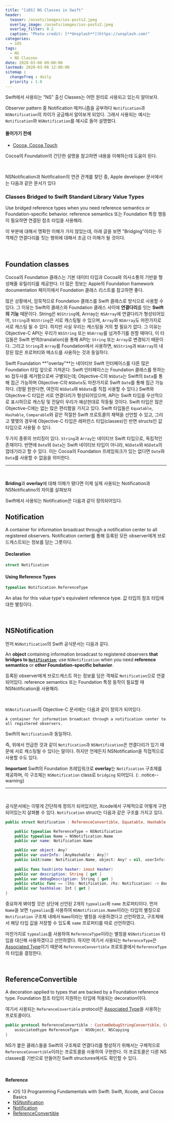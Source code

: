 ```yaml
---
title: "[iOS] NS Classes in Swift"
header:
  teaser: /assets/images/ios-posts2.jpeg
  overlay_image: /assets/images/ios-posts2.jpeg
  overlay_filter: 0.2
  caption: "Photo credit: [**Unsplash**](https://unsplash.com)"
categories:
  - iOS
tags:
  - NS
  - NS Classes
date: 2020-03-08 09:00:00
lastmod: 2020-03-08 12:00:00
sitemap :
  changefreq : daily
  priority : 1.0
---
```


Swift에서 사용되는 "NS" 출신 Classes는 어떤 원리로 사용되고 있는지 알아보자.

Observer pattern 중 Notification 메커니즘을 공부하다 `Notification`과 `NSNotification`의 차이가 궁금해서 알아보게 되었다. 그래서 사용되는 예시는 `Notification`와 `NSNotification`를 예시로 들어 설명했다.

#### 들어가기 전에

- [Cocoa, Cocoa Touch](https://corykim0829.github.io/ios/iOS-framework/)

Cocoa의 Foundation의 간단한 설명을 참고하면 내용을 이해하는데 도움이 된다.

<br>

NSNotification과 Notification의 연관 관계를 찾던 중, Apple developer 문서에서는 다음과 같은 문서가 있다

### Classes Bridged to Swift Standard Library Value Types

Use bridged reference types when you need reference semantics or Foundation-specific behavior.
reference semantics 또는 Foundation 특정 행동이 필요하면 연결된 참조 타입을 사용해라.

이 부분에 대해서 명확한 이해가 가지 않았는데, 아래 글을 보면 "Bridging"이라는 두 객체간 연결다리를 짓는 행위에 대해서 조금 더 이해가 될 것이다.

<br>

## Foundation classes

Cocoa의 Foundation 클래스는 기본 데이터 타입과 Cocoa와 의사소통의 기반을 형성해줄 유틸리티를 제공한다. 더 많은 정보는 Apple의 Foundation framework documentation 페이지에서 Foundation 클래스 리스트를 참고하면 좋다.

많은 상황에서, 암묵적으로 Foundation 클래스를  Swift 클래스로 방식으로 사용할 수 있다. 그 이유는 Swift의 클래스와 Foundation 클래스 사이에 **연결다리**를 잇는 **Swift의 기능** 때문이다. String은 `NSString`에, Arrray는 `NSArray`에 연결다리가 형성되어있어, `String`과 `NSString`은 서로 캐스팅될 수 있으며, `Array`와 `NSArray`도 마찬가지로 서로 캐스팅 될 수 있다. 하지만 사실 우리는 캐스팅을 거의 할 필요가 없다. 그 이유는 Objective-C API는 우리가 `NSString` 또는 `NSArray`를 넘겨주기를 원할 때마다, 이 타입들은 Swift 번역(translation)을 통해 API는 `String` 또는 `Array`로 변경되기 때문이다. 그리고 `String`과 `Array`를 Foundation에서 사용하면, `NSString`과 `NSArray`의 내장된 많은 프로퍼티와 메소드를 사용하는 것과 동일하다.

Swift Foundation **"overlay"**는 네이티브 Swift 인터페이스를 다른 많은 Foundation 타입 앞으로 가져온다. Swift 인터페이스는 Foundation 클래스를 뜻하는 `NS` 접두사를 제거함으로써 구별되는데; Objective-C의 `NSData`는 Swift의 `Data`를 통해 접근 가능하며 Objective-C의 `NSDate`도 마찬가지로 Swift `Date`를 통해 접근 가능하다. (정말 원한다면, 여전히 `NSData`와 `NSDate`를 직접 사용할 수 있다.) Swift와 Objective-C 타입은 서로 연결다리가 형성되어있으며, API는 Swift 타입을 우선적으로 표시하므로 캐스팅 및 전달이 우리가 예상한대로 작동될 것이다. Swift 타입은 많은 Objective-C에는 없는 많은 편리함을 가지고 있다. Swift 타입들은 `Equatable`, `Hashable`, `Comparable`와 같은 적절한 Swift 프로토콜의 채택을 선언할 수 있고, 그리고 몇몇의 경우에 Objective-C 타입은 레퍼런스 타입(classes)인 반면 structs인 값 타입으로 사용될 수 있다.

두가지 종류의 브리징이 있다. `String`과 `Array`는 네이티브 Swift 타입으로, 독립적인 존재이다. 반면에 `Date`와 `Data`는 Swift 네이티브 타입이 아니라, `NSDate`와 `NSData`의 껍데기라고 할 수 있다. 이는 Cocoa의 Foundation 프레임워크가 있는 없다면 `Date`와 `Data`를 사용할 수 없음을 의미한다.

---

<br>

**Briding**과 **overlay**에 대해 이해가 됐다면 이제 실제 사용되는 Notification과 NSNotificatino의 차이를 살펴보자

Swift에서 사용되는 Notification은 다음과 같이 정의되어있다.

## Notification

A container for information broadcast through a notification center to all registered observers.
Notification center를 통해 등록된 모든 observer에게 브로드캐스트되는 정보를 담는 그릇이다.

#### Declaration

```swift
struct Notification
```

#### Using Reference Types

```swift
typealias Notification.ReferenceType
```

An alias for this value type's equivalent reference type.
값 타입의 참조 타입에 대한 별칭이다.

<br>

## NSNotification

먼저 `NSNotification`의 Swift 공식문서는 다음과 같다.

An **object** containing information broadcast to registered observers **that bridges to [`Notification`](https://developer.apple.com/documentation/foundation/notification)**; use `NSNotification` when you need **reference semantics** or **other Foundation-specific behavior**.

등록된 observer에게 브로드캐스트 하는 정보를 담은 객체로 `Notification`으로 연결되어있다. reference semantics 또는 Foundation 특정 동작이 필요할 때 NSNotification을 사용해라.

<br>

`NSNotification`의 Objective-C 문서에는 다음과 같이 정의가 되어있다.

```
A container for information broadcast through a notification center to all registered observers.
```

Swift의 `Notification`과 동일하다.

즉, 위에서 언급한 것과 같이 `Notification`과 `NSNotification`은 연결다리가 있기 때문에 서로 캐스팅될 수 있다는 말이다. 하지만 언제든지 NSNotification을 직접적으로 사용할 수도 있다.

**Important**
Swift의 Foundation 프레임워크로 **overlay**는 `Notification` 구조체를 제공하며, 이 구조체는 `NSNotification` class로 `bridging` 되어있다.
{: .notice--warning}

---

<br>

공식문서에는 이렇게 간단하게 정의가 되어있지만, Xcode에서 구체적으로 어떻게 구현되어있는지 살펴볼 수 있다. `Notification` struct는 다음과 같은 구조를 가지고 있다.

```swift
public struct Notification : ReferenceConvertible, Equatable, Hashable {

    public typealias ReferenceType = NSNotification
    public typealias Name = NSNotification.Name
    public var name: Notification.Name

    public var object: Any?
    public var userInfo: [AnyHashable : Any]?
    public init(name: Notification.Name, object: Any? = nil, userInfo: [AnyHashable : Any]? = nil)
  
    public func hash(into hasher: inout Hasher)
    public var description: String { get }
    public var debugDescription: String { get }
    public static func == (lhs: Notification, rhs: Notification) -> Bool
    public var hashValue: Int { get }
}
```

중요하게 봐야할 것은 상단에 선언된 2개의 `typealias`와 `name` 프로퍼티이다. 먼저 `Name`을 보면 `typealias`를 사용하여 `NSNotification.Name`이라는 타입의 별칭으로 `Notification` 구조체 내에서 `Name`이라는 별칭을 사용하겠다고 선언하였고, 구조체에서 해당 타입 값을 저장할 수 있도록 `name` 프로퍼티를 따로 선언하였다.

마찬가지로 `typealias`를 사용하여 `ReferenceType`이라는 별칭을 `NSNotification` 타입을 대신해 사용하겠다고 선언하였다. 하지만 여기서 사용되는 `ReferenceType`은 [Associated Type](https://corykim0829.github.io/swift/Associated-Type/)이기 때문에 `ReferenceConvertible` 프로토콜에서 `ReferenceType`의 타입을 결정한다.

<br>

## ReferenceConvertible

A decoration applied to types that are backed by a Foundation reference type.
Foundation 참조 타입이 지원하는 타입에 적용되는 decoration이다.

여기서 사용되는 `ReferenceCovertible` protocol은 [Associated Type](https://corykim0829.github.io/swift/Associated-Type/)을 사용하는 프로토콜이다.

```swift
public protocol ReferenceConvertible : CustomDebugStringConvertible, CustomStringConvertible, Hashable, _ObjectiveCBridgeable {
    associatedtype ReferenceType : NSObject, NSCopying
}
```

NS가 붙은 클래스들을 Swift의 구조체로 연결다리를 형성하기 위해서는 구체적으로 `ReferenceConvertible`이라는 프로토콜을 사용하여 구현한다. 이 프로토콜은 다른 NS classes를 기반으로 만들어진 Swift structures에서도 확인할 수 있다.

<br>

#### Reference

- iOS 13 Programming Fundamentals with Swift: Swift, Xcode, and Cocoa Basics
- [NSNotification](https://developer.apple.com/documentation/foundation/nsnotification)
- [Notification](https://developer.apple.com/documentation/foundation/notification)
- [ReferenceConvertible](https://developer.apple.com/documentation/foundation/referenceconvertible)
